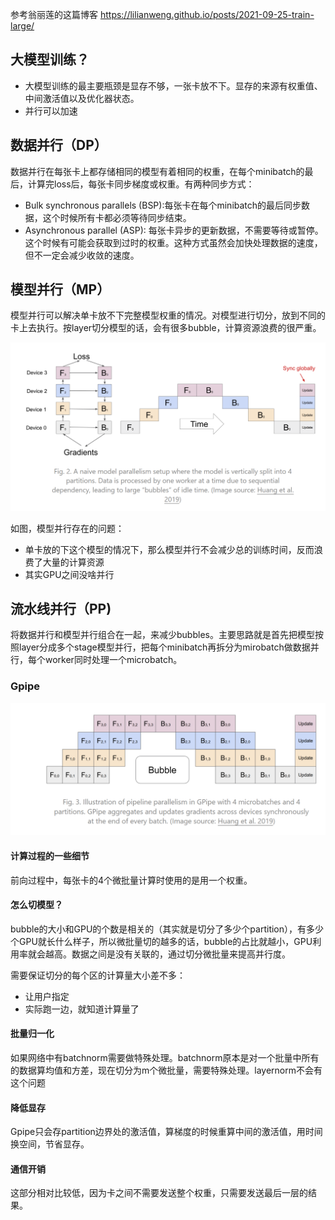 参考翁丽莲的这篇博客 https://lilianweng.github.io/posts/2021-09-25-train-large/

## 大模型训练？

- 大模型训练的最主要瓶颈是显存不够，一张卡放不下。显存的来源有权重值、中间激活值以及优化器状态。
- 并行可以加速

## 数据并行（DP）

数据并行在每张卡上都存储相同的模型有着相同的权重，在每个minibatch的最后，计算完loss后，每张卡同步梯度或权重。有两种同步方式：

- Bulk synchronous parallels (BSP):每张卡在每个minibatch的最后同步数据，这个时候所有卡都必须等待同步结束。
- Asynchronous parallel (ASP): 每张卡异步的更新数据，不需要等待或暂停。这个时候有可能会获取到过时的权重。这种方式虽然会加快处理数据的速度，但不一定会减少收敛的速度。

## 模型并行（MP）

模型并行可以解决单卡放不下完整模型权重的情况。对模型进行切分，放到不同的卡上去执行。按layer切分模型的话，会有很多bubble，计算资源浪费的很严重。

![image-20230528211503605](images/image-20230528211503605.png)

如图，模型并行存在的问题：

- 单卡放的下这个模型的情况下，那么模型并行不会减少总的训练时间，反而浪费了大量的计算资源
- 其实GPU之间没啥并行

## 流水线并行（PP)

将数据并行和模型并行组合在一起，来减少bubbles。主要思路就是首先把模型按照layer分成多个stage模型并行，把每个minibatch再拆分为mirobatch做数据并行，每个worker同时处理一个microbatch。

### Gpipe

![image-20230528212924372](images/image-20230528212924372.png)

#### 计算过程的一些细节

前向过程中，每张卡的4个微批量计算时使用的是用一个权重。

#### 怎么切模型？

bubble的大小和GPU的个数是相关的（其实就是切分了多少个partition），有多少个GPU就长什么样子，所以微批量切的越多的话，bubble的占比就越小，GPU利用率就会越高。数据之间是没有关联的，通过切分微批量来提高并行度。

需要保证切分的每个区的计算量大小差不多：

- 让用户指定
- 实际跑一边，就知道计算量了

#### 批量归一化 

如果网络中有batchnorm需要做特殊处理。batchnorm原本是对一个批量中所有的数据算均值和方差，现在切分为m个微批量，需要特殊处理。layernorm不会有这个问题

#### 降低显存

Gpipe只会存partition边界处的激活值，算梯度的时候重算中间的激活值，用时间换空间，节省显存。

#### 通信开销

这部分相对比较低，因为卡之间不需要发送整个权重，只需要发送最后一层的结果。

